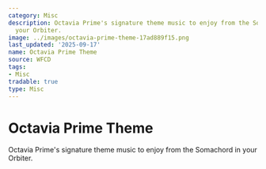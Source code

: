 ```yaml
---
category: Misc
description: Octavia Prime's signature theme music to enjoy from the Somachord in
  your Orbiter.
image: ../images/octavia-prime-theme-17ad889f15.png
last_updated: '2025-09-17'
name: Octavia Prime Theme
source: WFCD
tags:
- Misc
tradable: true
type: Misc
---
```


# Octavia Prime Theme

Octavia Prime's signature theme music to enjoy from the Somachord in your Orbiter.

